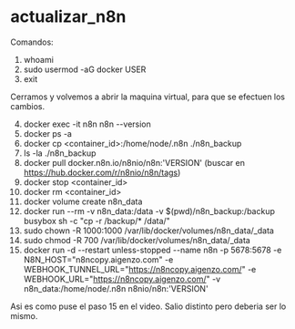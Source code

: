 # actualizar_n8n

Comandos:

1. whoami
2. sudo usermod -aG docker USER
3. exit

Cerramos y volvemos a abrir la maquina virtual, para que se efectuen los cambios.

4. docker exec -it n8n n8n --version
5. docker ps -a
6. docker cp <container_id>:/home/node/.n8n ./n8n_backup
7. ls -la ./n8n_backup
8. docker pull docker.n8n.io/n8nio/n8n:'VERSION' (buscar en https://hub.docker.com/r/n8nio/n8n/tags)
9. docker stop <container_id> 
10. docker rm <container_id>
11. docker volume create n8n_data
12. docker run --rm -v n8n_data:/data -v $(pwd)/n8n_backup:/backup busybox sh -c "cp -r /backup/* /data/"
13. sudo chown -R 1000:1000 /var/lib/docker/volumes/n8n_data/_data
14. sudo chmod -R 700 /var/lib/docker/volumes/n8n_data/_data
15. docker run -d --restart unless-stopped --name n8n -p 5678:5678 -e N8N_HOST="n8ncopy.aigenzo.com" -e WEBHOOK_TUNNEL_URL="https://n8ncopy.aigenzo.com/" -e WEBHOOK_URL="https://n8ncopy.aigenzo.com/" -v n8n_data:/home/node/.n8n n8nio/n8n:'VERSION'

Asi es como puse el paso 15 en el video.
Salio distinto pero deberia ser lo mismo.

